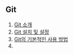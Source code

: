 ## Git

1. [Git 소개](https://docs.google.com/document/d/1VzUb8p6aE12rrkj_0_90_9zCKesDSzV7rxMIextt5p8)
2. [Git 설치 및 설정](https://docs.google.com/document/d/1vYZdl_cBRwB4JWnXHPYk-5SSE75aGZcDEsRUiaLwras)
3. [Git의 기본적인 사용 방법](https://docs.google.com/document/d/1dhg4WO5JiJW5KA6FToLNEtH2TvzbFdRjm_RmqIQZa9A)
4. 
